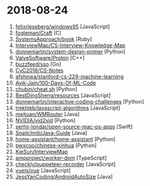 # 2018-08-24

1. [felixrieseberg/windows95](https://github.com/felixrieseberg/windows95 "💩🚀 Windows 95 in Electron. Runs on macOS, Linux, and Windows.") [JavaScript]
2. [fogleman/Craft](https://github.com/fogleman/Craft "A simple Minecraft clone written in C using modern OpenGL (shaders).") [C]
3. [SystemsApproach/book](https://github.com/SystemsApproach/book "Meta-data and Makefile needed to build the book. Main starting point.") [Ruby]
4. [InterviewMap/CS-Interview-Knowledge-Map](https://github.com/InterviewMap/CS-Interview-Knowledge-Map "Build the best interview map. The current content includes JS, network, browser related, performance optimization, security, framework, Git, data structure, algorithm, etc.") 
5. [donnemartin/system-design-primer](https://github.com/donnemartin/system-design-primer "Learn how to design large-scale systems. Prep for the system design interview. Includes Anki flashcards.") [Python]
6. [ValveSoftware/Proton](https://github.com/ValveSoftware/Proton "Compatibility tool for Steam Play based on Wine and additional components") [C++]
7. [buzzfeed/sso](https://github.com/buzzfeed/sso "sso, aka S.S.Octopus, aka octoboi, is a single-sign on solution for securing internal services") [Go]
8. [CyC2018/CS-Notes](https://github.com/CyC2018/CS-Notes "📚 Computer Science Learning Notes") 
9. [afshinea/stanford-cs-229-machine-learning](https://github.com/afshinea/stanford-cs-229-machine-learning "VIP cheatsheets for Stanford's CS 229 Machine Learning") 
10. [Avik-Jain/100-Days-Of-ML-Code](https://github.com/Avik-Jain/100-Days-Of-ML-Code "100 Days of ML Coding") 
11. [chubin/cheat.sh](https://github.com/chubin/cheat.sh "the only cheat sheet you need") [Python]
12. [BestDingSheng/resources](https://github.com/BestDingSheng/resources "知名互联网企业内推资料整理 持续更新ing 。 目前已经维护五个微信群接近3000人，欢迎你的加入！") [JavaScript]
13. [donnemartin/interactive-coding-challenges](https://github.com/donnemartin/interactive-coding-challenges "Interactive Python coding interview challenges (algorithms and data structures). Includes Anki flashcards.") [Python]
14. [trekhleb/javascript-algorithms](https://github.com/trekhleb/javascript-algorithms "Algorithms and data structures implemented in JavaScript with explanations and links to further readings") [JavaScript]
15. [meituan/WMRouter](https://github.com/meituan/WMRouter "WMRouter是一款Android路由框架，基于组件化的设计思路，有功能灵活、使用简单的特点。") [Java]
16. [NVIDIA/vid2vid](https://github.com/NVIDIA/vid2vid "Pytorch implementation of our method for high-resolution (e.g. 2048x1024) photorealistic video-to-video translation.") [Python]
17. [serhii-londar/open-source-mac-os-apps](https://github.com/serhii-londar/open-source-mac-os-apps "🚀 Awesome list of open source applications for macOS.") [Swift]
18. [Snailclimb/Java-Guide](https://github.com/Snailclimb/Java-Guide "A core knowledge that most Java programmers need to master") [Java]
19. [home-assistant/home-assistant](https://github.com/home-assistant/home-assistant "🏡 Open-source home automation platform running on Python 3") [Python]
20. [pwxcoo/chinese-xinhua](https://github.com/pwxcoo/chinese-xinhua "中华新华字典数据库。包括歇后语，成语，词语，汉字。提供新华字典API。") [Python]
21. [KieSun/InterviewMap](https://github.com/KieSun/InterviewMap "该项目是 fork 的，如果你觉得不错，可以前往主仓库支持一下。") 
22. [ampproject/worker-dom](https://github.com/ampproject/worker-dom "The same DOM API and Frameworks you know, but in a Web Worker.") [TypeScript]
23. [checkly/puppeteer-recorder](https://github.com/checkly/puppeteer-recorder "Puppeteer recorder is a Chrome extension that records your browser interactions and generates a Puppeteer script.") [JavaScript]
24. [vuejs/vue](https://github.com/vuejs/vue "🖖 A progressive, incrementally-adoptable JavaScript framework for building UI on the web.") [JavaScript]
25. [JessYanCoding/AndroidAutoSize](https://github.com/JessYanCoding/AndroidAutoSize "A low-cost Android screen adaptation solution (今日头条屏幕适配方案终极版，一个极低成本的 Android 屏幕适配方案).") [Java]
